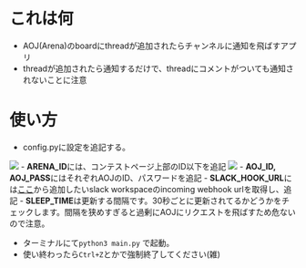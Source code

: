 # これは何
- AOJ(Arena)のboardにthreadが追加されたらチャンネルに通知を飛ばすアプリ
- threadが追加されたら通知するだけで、threadにコメントがついても通知されないことに注意

# 使い方
- config.pyに設定を追記する。

![](https://i.imgur.com/FGzKeFg.png)
    - **ARENA_ID**には、コンテストページ上部のID以下を追記
    ![](https://i.imgur.com/yvAtTsu.png)
    - **AOJ_ID, AOJ_PASS**にはそれぞれAOJのID、パスワードを追記
    - **SLACK_HOOK_URL**には[ここ](https://slackbot-test-shiro.slack.com/apps/A0F7XDUAZ--incoming-webhook-?next_id=0)から追加したいslack workspaceのincoming webhook urlを取得し、追記
    - **SLEEP_TIME**は更新する間隔です。30秒ごとに更新されてるかどうかをチェックします。間隔を狭めすぎると過剰にAOJにリクエストを飛ばすため危ないので注意。

- ターミナルにて```python3 main.py``` で起動。
- 使い終わったら```Ctrl+Z```とかで強制終了してください(雑)